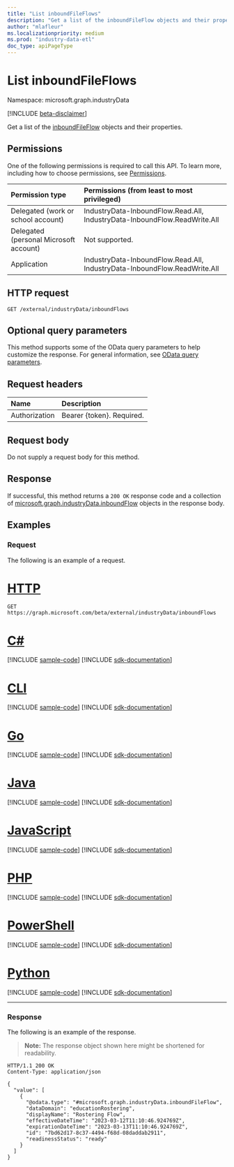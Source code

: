 ```yaml
---
title: "List inboundFileFlows"
description: "Get a list of the inboundFileFlow objects and their properties."
author: "mlafleur"
ms.localizationpriority: medium
ms.prod: "industry-data-etl"
doc_type: apiPageType
---
```


# List inboundFileFlows

Namespace: microsoft.graph.industryData

[!INCLUDE [beta-disclaimer](../../includes/beta-disclaimer.md)]

Get a list of the [inboundFileFlow](../resources/industrydata-inboundfileflow.md) objects and their properties.

## Permissions

One of the following permissions is required to call this API. To learn more, including how to choose permissions, see [Permissions](/graph/permissions-reference).

| Permission type                        | Permissions (from least to most privileged)                               |
| :------------------------------------- | :------------------------------------------------------------------------ |
| Delegated (work or school account)     | IndustryData-InboundFlow.Read.All, IndustryData-InboundFlow.ReadWrite.All |
| Delegated (personal Microsoft account) | Not supported.                                                            |
| Application                            | IndustryData-InboundFlow.Read.All, IndustryData-InboundFlow.ReadWrite.All |

## HTTP request

<!-- {
  "blockType": "ignored"
}
-->

```http
GET /external/industryData/inboundFlows
```

## Optional query parameters

This method supports some of the OData query parameters to help customize the response. For general information, see [OData query parameters](/graph/query-parameters).

## Request headers

| Name          | Description               |
| :------------ | :------------------------ |
| Authorization | Bearer {token}. Required. |

## Request body

Do not supply a request body for this method.

## Response

If successful, this method returns a `200 OK` response code and a collection of [microsoft.graph.industryData.inboundFlow](../resources/industrydata-inboundflow.md) objects in the response body.

## Examples

### Request

The following is an example of a request.

# [HTTP](#tab/http)
<!-- {
  "blockType": "request",
  "name": "list_inboundflow_e1"
}
-->

```msgraph-interactive
GET https://graph.microsoft.com/beta/external/industryData/inboundFlows
```

# [C#](#tab/csharp)
[!INCLUDE [sample-code](../includes/snippets/csharp/list-inboundflow-e1-csharp-snippets.md)]
[!INCLUDE [sdk-documentation](../includes/snippets/snippets-sdk-documentation-link.md)]

# [CLI](#tab/cli)
[!INCLUDE [sample-code](../includes/snippets/cli/list-inboundflow-e1-cli-snippets.md)]
[!INCLUDE [sdk-documentation](../includes/snippets/snippets-sdk-documentation-link.md)]

# [Go](#tab/go)
[!INCLUDE [sample-code](../includes/snippets/go/list-inboundflow-e1-go-snippets.md)]
[!INCLUDE [sdk-documentation](../includes/snippets/snippets-sdk-documentation-link.md)]

# [Java](#tab/java)
[!INCLUDE [sample-code](../includes/snippets/java/list-inboundflow-e1-java-snippets.md)]
[!INCLUDE [sdk-documentation](../includes/snippets/snippets-sdk-documentation-link.md)]

# [JavaScript](#tab/javascript)
[!INCLUDE [sample-code](../includes/snippets/javascript/list-inboundflow-e1-javascript-snippets.md)]
[!INCLUDE [sdk-documentation](../includes/snippets/snippets-sdk-documentation-link.md)]

# [PHP](#tab/php)
[!INCLUDE [sample-code](../includes/snippets/php/list-inboundflow-e1-php-snippets.md)]
[!INCLUDE [sdk-documentation](../includes/snippets/snippets-sdk-documentation-link.md)]

# [PowerShell](#tab/powershell)
[!INCLUDE [sample-code](../includes/snippets/powershell/list-inboundflow-e1-powershell-snippets.md)]
[!INCLUDE [sdk-documentation](../includes/snippets/snippets-sdk-documentation-link.md)]

# [Python](#tab/python)
[!INCLUDE [sample-code](../includes/snippets/python/list-inboundflow-e1-python-snippets.md)]
[!INCLUDE [sdk-documentation](../includes/snippets/snippets-sdk-documentation-link.md)]

---

### Response

The following is an example of the response.

> **Note:** The response object shown here might be shortened for readability.

<!-- {
  "blockType": "response",
  "truncated": true,
  "@odata.type": "Collection(microsoft.graph.industryData.inboundFlow)"
}
-->

```http
HTTP/1.1 200 OK
Content-Type: application/json

{
  "value": [
    {
      "@odata.type": "#microsoft.graph.industryData.inboundFileFlow",
      "dataDomain": "educationRostering",
      "displayName": "Rostering Flow",
      "effectiveDateTime": "2023-03-12T11:10:46.924769Z",
      "expirationDateTime": "2023-03-13T11:10:46.924769Z",
      "id": "7bd62d17-8c37-4494-f68d-08daddab2911",
      "readinessStatus": "ready"
    }
  ]
}
```
